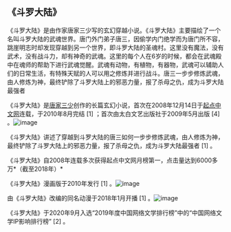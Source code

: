 ## 《斗罗大陆》

《斗罗大陆》是由作家唐家三少写的玄幻穿越小说。《斗罗大陆》主要描绘了一个名叫斗罗大陆的武魂世界。唐门外门弟子唐三，因偷学内门绝学而为唐门所不容，跳崖明志时却发现穿越到另一个世界，即斗罗大陆的圣魂村。这里没有魔法，没有武术，没有战斗力，却有神奇的武魂。这里的每个人在6岁的时候，都会在武魂殿中在魂师的帮助下进行武魂觉醒。武魂有动物，有植物，有器物，武魂可以辅助人们的日常生活，有特殊天赋的人可以用之修炼并进行战斗。唐三一步步修炼武魂，由人修炼为神，最终铲除了斗罗大陆上的邪恶力量，报了杀母之仇，成为斗罗大陆最强者

《斗罗大陆》是[唐家三少](https://baike.baidu.com/item/唐家三少/1855351?fromModule=lemma_inlink)创作的长篇玄幻小说，首次在2008年12月14日于[起点中文网](https://baike.baidu.com/item/起点中文网/2374551?fromModule=lemma_inlink)连载，于2010年8月完结 [1] ；首次由太白文艺出版社于2009年5月出版 [4] 。![image](https://user-images.githubusercontent.com/119746609/208224938-f65abd12-4b41-4099-b869-fe0cb83bd383.png)


《斗罗大陆》讲述了穿越到斗罗大陆的唐三如何一步步修炼武魂，由人修炼为神，最终铲除了斗罗大陆上的邪恶力量，报了杀母之仇，成为斗罗大陆最强者 [1] 。

《斗罗大陆》自2008年连载多次获得起点中文网月榜第一，点击量达到6000多万*（截至2018年）* 

《斗罗大陆》漫画版于2010年发行 [1] 。![image](https://user-images.githubusercontent.com/119746609/208224998-3ecf881c-006b-496c-a823-a29545820955.png)

由《斗罗大陆》改编的同名动漫于2018年1月开播 [1] 。![image](https://user-images.githubusercontent.com/119746609/208225020-4834f450-10fc-404a-9a0d-d00c744f8384.png)


《斗罗大陆》于2020年9月入选“2019年度中国网络文学排行榜”中的“中国网络文学IP影响排行榜” [2] 。
